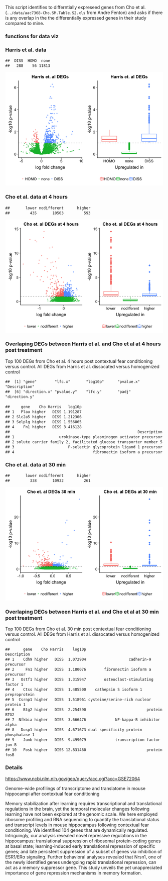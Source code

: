 This script identifies to differntially expreseed genes from Cho et al.
(`../data/aac7368-Cho.SM.Table.S2.xls` from Andre Fenton) and asks if
there is any overlap in the the differentially expressed genes in their
study compared to mine.

### functions for data viz

### Harris et al. data

    ##  DISS  HOMO  none 
    ##   288    56 11813

![](../figures/08-genelists/dissociation-1.png)

### Cho et al. data at 4 hours

    ##       lower nodifferent      higher 
    ##         435       10503         593

![](../figures/08-genelists/fourhours-1.png)

### Overlaping DEGs between Harris et al. and Cho et al at 4 hours post treatment

Top 100 DEGs from Cho et al. 4 hours post contextual fear conditioning
versus control. All DEGs from Harris et al. dissocated versus
homogenized control

    ##  [1] "gene"        "lfc.x"       "log10p"      "pvalue.x"    "Description"
    ##  [6] "direction.x" "pvalue.y"    "lfc.y"       "padj"        "direction.y"

    ##     gene    Cho Harris   log10p
    ## 1   Plau higher   DISS 1.191287
    ## 2 Slc2a5 higher   DISS 1.212306
    ## 3 Selplg higher   DISS 1.556865
    ## 4    Fn1 higher   DISS 3.416128
    ##                                                         Description
    ## 1                    urokinase-type plasminogen activator precursor
    ## 2 solute carrier family 2, facilitated glucose transporter member 5
    ## 3                        P-selectin glycoprotein ligand 1 precursor
    ## 4                                   fibronectin isoform a precursor

### Cho et al. data at 30 min

    ##       lower nodifferent      higher 
    ##         338       10932         261

![](../figures/08-genelists/thirtymin-1.png)

### Overlaping DEGs between Harris et al. and Cho et al at 30 min post treatment

Top 100 DEGs from Cho et al. 30 min post contextual fear conditioning
versus control. All DEGs from Harris et al. dissocated versus
homogenized control

    ##      gene    Cho Harris    log10p                            Description
    ## 1    Cdh9 higher   DISS  1.072904                   cadherin-9 precursor
    ## 2     Fn1 higher   DISS  1.180076        fibronectin isoform a precursor
    ## 3   Ostf1 higher   DISS  1.315947        osteoclast-stimulating factor 1
    ## 4    Ctss higher   DISS  1.485500    cathepsin S isoform 1 preproprotein
    ## 5  Csrnp1 higher   DISS  1.518961 cysteine/serine-rich nuclear protein 1
    ## 6    Btg2 higher   DISS  2.254590                           protein BTG2
    ## 7  Nfkbia higher   DISS  3.666476             NF-kappa-B inhibitor alpha
    ## 8   Dusp1 higher   DISS  4.671673 dual specificity protein phosphatase 1
    ## 9    Junb higher   DISS  9.499079             transcription factor jun-B
    ## 10   Fosb higher   DISS 12.831460                           protein fosB

### Details

<https://www.ncbi.nlm.nih.gov/geo/query/acc.cgi?acc=GSE72064>

Genome-wide profilings of transcriptome and translatome in mouse
hippocampi after contextual fear conditioning

Memory stabilization after learning requires transcriptional and
translational regulations in the brain, yet the temporal molecular
changes following learning have not been explored at the genomic scale.
We here employed ribosome profiling and RNA sequencing to quantify the
translational status and transcript levels in mouse hippocampus
following contextual fear conditioning. We identified 104 genes that are
dynamically regulated. Intriguingly, our analysis revealed novel
repressive regulations in the hippocampus: translational suppression of
ribosomal protein-coding genes at basal state; learning-induced early
translational repression of specific genes; and late persistent
suppression of a subset of genes via inhibition of ESR1/ERα signaling.
Further behavioral analyses revealed that Nrsn1, one of the newly
identified genes undergoing rapid translational repression, can act as a
memory suppressor gene. This study unveils the yet unappreciated
importance of gene repression mechanisms in memory formation.
